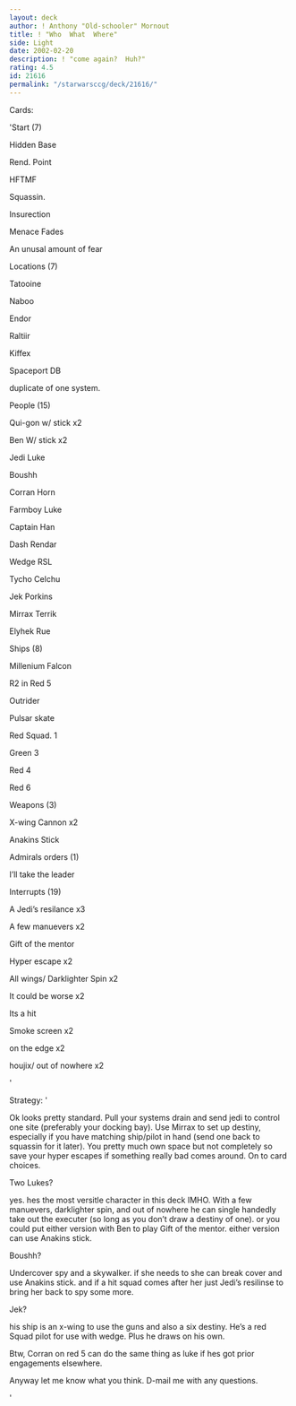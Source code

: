 ```yaml
---
layout: deck
author: ! Anthony "Old-schooler" Mornout
title: ! "Who  What  Where"
side: Light
date: 2002-02-20
description: ! "come again?  Huh?"
rating: 4.5
id: 21616
permalink: "/starwarsccg/deck/21616/"
---
```

Cards: 

'Start (7)

Hidden Base

Rend. Point

HFTMF

Squassin.

Insurection

Menace Fades

An unusal amount of fear


Locations (7)

Tatooine

Naboo

Endor

Raltiir

Kiffex

Spaceport DB

duplicate of one system.


People (15)

Qui-gon w/ stick x2

Ben W/ stick x2

Jedi Luke

Boushh

Corran Horn

Farmboy Luke

Captain Han

Dash Rendar

Wedge RSL

Tycho Celchu

Jek Porkins

Mirrax Terrik

Elyhek Rue


Ships  (8)

Millenium Falcon

R2 in Red 5

Outrider

Pulsar skate

Red Squad. 1 

Green 3

Red 4

Red 6


Weapons (3)

X-wing Cannon x2

Anakins Stick


Admirals orders (1)

I’ll take the leader


Interrupts (19)

A Jedi’s resilance x3

A few manuevers x2

Gift of the mentor

Hyper escape x2

All wings/ Darklighter Spin x2

It could be worse x2

Its a hit

Smoke screen x2

on the edge x2

houjix/ out of nowhere x2





'

Strategy: '

Ok looks pretty standard.  Pull your systems drain and send jedi to control one site (preferably your docking bay).  Use Mirrax to set up destiny,  especially if you have matching ship/pilot in hand (send one back to squassin for it later).  You pretty much own space but not completely so save your hyper escapes if something really bad comes around.  On to card choices.


Two Lukes? 

yes.  hes the most versitle character in this deck IMHO.  With a few manuevers, darklighter spin, and out of nowhere he can single handedly take out the executer (so long as you don’t draw a destiny of one).  or you could put either version with Ben to play Gift of the mentor.  either version can use Anakins stick.


Boushh?  

Undercover spy and a skywalker.  if she needs to she can break cover and use Anakins stick.  and if a hit squad comes after her just Jedi’s resilinse to bring her back to spy some more.


Jek?  

his ship is an x-wing to use the guns and also a six destiny.  He’s a red Squad pilot for use with wedge. Plus he draws on his own.  


Btw, Corran on red 5 can do the same thing as luke if hes got prior engagements elsewhere.


Anyway let me know what you think.  D-mail me with any questions.

'
